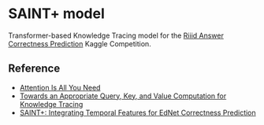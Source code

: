# SAINT+ model

Transformer-based Knowledge Tracing model for the [Riiid Answer Correctness Prediction](https://www.kaggle.com/competitions/riiid-test-answer-prediction/overview) Kaggle Competition.

## Reference

- [Attention Is All You Need](https://arxiv.org/abs/1706.03762)
- [Towards an Appropriate Query, Key, and Value Computation for Knowledge Tracing](https://arxiv.org/pdf/2002.07033.pdf)
- [SAINT+: Integrating Temporal Features for EdNet Correctness Prediction](https://arxiv.org/abs/2010.12042)
